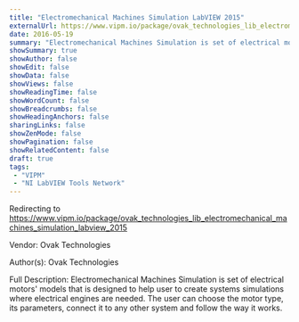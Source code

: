 ```yaml
---
title: "Electromechanical Machines Simulation LabVIEW 2015"
externalUrl: https://www.vipm.io/package/ovak_technologies_lib_electromechanical_machines_simulation_labview_2015
date: 2016-05-19
summary: "Electromechanical Machines Simulation is set of electrical motors' models that is designed to help user to create systems simulations where electrical engines are needed."
showSummary: true
showAuthor: false
showEdit: false
showData: false
showViews: false
showReadingTime: false
showWordCount: false
showBreadcrumbs: false
showHeadingAnchors: false
sharingLinks: false
showZenMode: false
showPagination: false
showRelatedContent: false
draft: true
tags:
 - "VIPM"
 - "NI LabVIEW Tools Network"
---
```


Redirecting to https://www.vipm.io/package/ovak_technologies_lib_electromechanical_machines_simulation_labview_2015

Vendor: Ovak Technologies

Author(s): Ovak Technologies
 
Full Description:
Electromechanical Machines Simulation is set of electrical motors' models that is designed to help user to create systems simulations where electrical engines are needed. The user can choose the motor type, its parameters, connect it to any other system and follow the way it works.